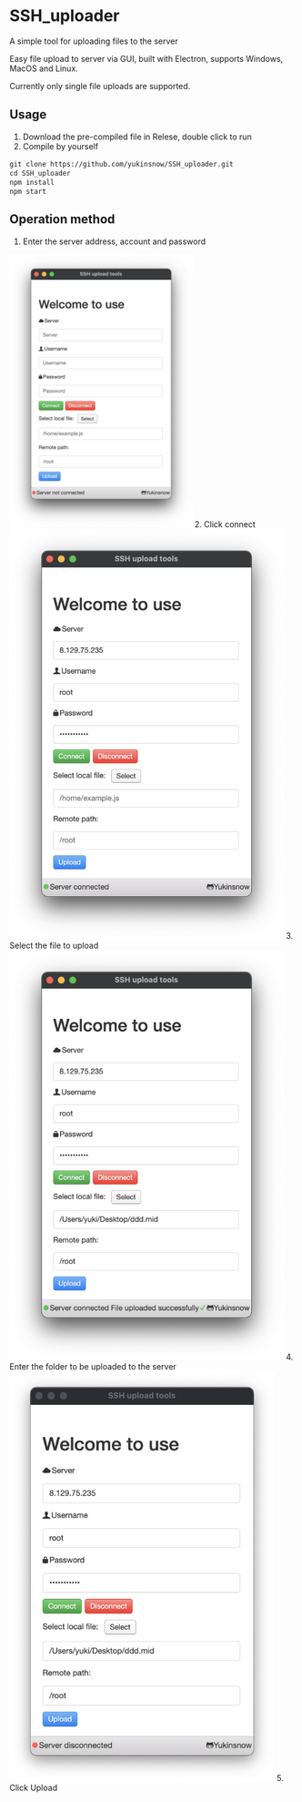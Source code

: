 # SSH_uploader
 A simple tool for uploading files to the server

Easy file upload to server via GUI, built with Electron, supports Windows, MacOS and Linux.

Currently only single file uploads are supported.

## Usage

1. Download the pre-compiled file in Relese, double click to run
2. Compile by yourself
```
git clone https://github.com/yukinsnow/SSH_uploader.git
cd SSH_uploader
npm install
npm start
```

## Operation method

1. Enter the server address, account and password
<img src='https://github.com/yukinsnow/SSH_uploader/blob/main/img/1.png?raw=true' height='480'/>
2. Click connect
<img src='https://github.com/yukinsnow/SSH_uploader/blob/main/img/2.png?raw=true' height='720'/>
3. Select the file to upload
<img src='https://github.com/yukinsnow/SSH_uploader/blob/main/img/3.png?raw=true' height='720'/>
4. Enter the folder to be uploaded to the server
<img src='https://github.com/yukinsnow/SSH_uploader/blob/main/img/4.png?raw=true' height='720'/>
5. Click Upload